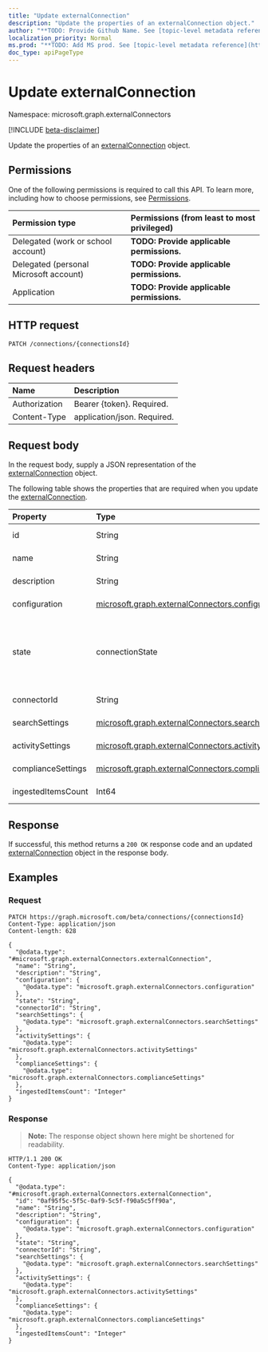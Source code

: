 ```yaml
---
title: "Update externalConnection"
description: "Update the properties of an externalConnection object."
author: "**TODO: Provide Github Name. See [topic-level metadata reference](https://msgo.azurewebsites.net/add/document/guidelines/metadata.html#topic-level-metadata)**"
localization_priority: Normal
ms.prod: "**TODO: Add MS prod. See [topic-level metadata reference](https://msgo.azurewebsites.net/add/document/guidelines/metadata.html#topic-level-metadata)**"
doc_type: apiPageType
---
```


# Update externalConnection
Namespace: microsoft.graph.externalConnectors

[!INCLUDE [beta-disclaimer](../../includes/beta-disclaimer.md)]

Update the properties of an [externalConnection](../resources/externalconnectors-externalconnection.md) object.

## Permissions
One of the following permissions is required to call this API. To learn more, including how to choose permissions, see [Permissions](/graph/permissions-reference).

|Permission type|Permissions (from least to most privileged)|
|:---|:---|
|Delegated (work or school account)|**TODO: Provide applicable permissions.**|
|Delegated (personal Microsoft account)|**TODO: Provide applicable permissions.**|
|Application|**TODO: Provide applicable permissions.**|

## HTTP request

<!-- {
  "blockType": "ignored"
}
-->
``` http
PATCH /connections/{connectionsId}
```

## Request headers
|Name|Description|
|:---|:---|
|Authorization|Bearer {token}. Required.|
|Content-Type|application/json. Required.|

## Request body
In the request body, supply a JSON representation of the [externalConnection](../resources/externalconnectors-externalconnection.md) object.

The following table shows the properties that are required when you update the [externalConnection](../resources/externalconnectors-externalconnection.md).

|Property|Type|Description|
|:---|:---|:---|
|id|String|**TODO: Add Description**|
|name|String|**TODO: Add Description**|
|description|String|**TODO: Add Description**|
|configuration|[microsoft.graph.externalConnectors.configuration](../resources/externalconnectors-configuration.md)|**TODO: Add Description**|
|state|connectionState|**TODO: Add Description**. Possible values are: `draft`, `ready`, `obsolete`, `limitExceeded`, `unknownFutureValue`.|
|connectorId|String|**TODO: Add Description**|
|searchSettings|[microsoft.graph.externalConnectors.searchSettings](../resources/externalconnectors-searchsettings.md)|**TODO: Add Description**|
|activitySettings|[microsoft.graph.externalConnectors.activitySettings](../resources/externalconnectors-activitysettings.md)|**TODO: Add Description**|
|complianceSettings|[microsoft.graph.externalConnectors.complianceSettings](../resources/externalconnectors-compliancesettings.md)|**TODO: Add Description**|
|ingestedItemsCount|Int64|**TODO: Add Description**|



## Response

If successful, this method returns a `200 OK` response code and an updated [externalConnection](../resources/externalconnectors-externalconnection.md) object in the response body.

## Examples

### Request
<!-- {
  "blockType": "request",
  "name": "update_externalconnection"
}
-->
``` http
PATCH https://graph.microsoft.com/beta/connections/{connectionsId}
Content-Type: application/json
Content-length: 628

{
  "@odata.type": "#microsoft.graph.externalConnectors.externalConnection",
  "name": "String",
  "description": "String",
  "configuration": {
    "@odata.type": "microsoft.graph.externalConnectors.configuration"
  },
  "state": "String",
  "connectorId": "String",
  "searchSettings": {
    "@odata.type": "microsoft.graph.externalConnectors.searchSettings"
  },
  "activitySettings": {
    "@odata.type": "microsoft.graph.externalConnectors.activitySettings"
  },
  "complianceSettings": {
    "@odata.type": "microsoft.graph.externalConnectors.complianceSettings"
  },
  "ingestedItemsCount": "Integer"
}
```


### Response
>**Note:** The response object shown here might be shortened for readability.
<!-- {
  "blockType": "response",
  "truncated": true
}
-->
``` http
HTTP/1.1 200 OK
Content-Type: application/json

{
  "@odata.type": "#microsoft.graph.externalConnectors.externalConnection",
  "id": "0af95f5c-5f5c-0af9-5c5f-f90a5c5ff90a",
  "name": "String",
  "description": "String",
  "configuration": {
    "@odata.type": "microsoft.graph.externalConnectors.configuration"
  },
  "state": "String",
  "connectorId": "String",
  "searchSettings": {
    "@odata.type": "microsoft.graph.externalConnectors.searchSettings"
  },
  "activitySettings": {
    "@odata.type": "microsoft.graph.externalConnectors.activitySettings"
  },
  "complianceSettings": {
    "@odata.type": "microsoft.graph.externalConnectors.complianceSettings"
  },
  "ingestedItemsCount": "Integer"
}
```


